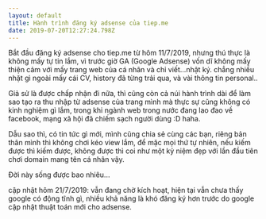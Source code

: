 ```yaml
---
layout: default
title: Hành trình đăng ký adsense của tiep.me
date: 2019-07-20T12:27:24.798Z
---
```

Bắt đầu đăng ký adsense cho tiep.me từ hôm 11/7/2019, nhưng thú thực là không mấy tự tin lắm, vì trước giờ GA (Google Adsense) vốn dĩ không mấy thiện cảm với mấy trang web của cá nhân và chỉ viết...nhật ký. chẳng nhiều nhặt gì ngoài mấy cái CV, history đã từng trải qua, và vài thông tin personal..

Giả sử là được chấp nhận đi nữa, thì cũng còn cả núi hành trình dài để làm sao tạo ra thu nhập từ adsense của trang mình mà thực sự cũng không có kinh nghiệm gì lắm, trong khi ngành web trong nước đang lao đao về facebook, mạng xã hội đã chiếm sạch người dùng :D haha.

Dẫu sao thì, có tin tức gì mới, mình cũng chia sẻ cùng các bạn, riêng bản thân mình thì không chơi kéo view lắm, để mặc mọi thứ tự nhiên, nếu kiếm được thì kiếm được, không được thì coi như một kỷ niệm đẹp với lần đầu tiên chơi domain mang tên cá nhân vậy.

Đời này sống được bao nhiêu...



cập nhật hôm 21/7/2019: vẫn đang chờ kích hoạt, hiện tại vẫn chưa thấy google có động tĩnh gì, nhiều khả năng là khó đăng ký hơn trước do google cập nhật thuật toán mới cho adsense.
